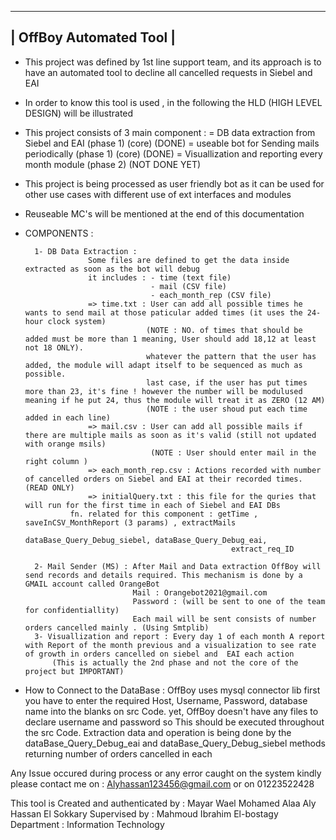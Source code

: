    -------------------------
   | OffBoy Automated Tool |
   -------------------------


- This project was defined by 1st line support team, and its approach is 
to have an automated tool to decline all cancelled requests in Siebel and EAI

- In order to know this tool is used , in the following the HLD (HIGH LEVEL DESIGN) will be illustrated

- This project consists of 3 main component :
			= DB data extraction from Siebel and EAI (phase 1) (core) (DONE)
			= useable bot for Sending mails periodically (phase 1) (core) (DONE)
			= Visuallization and reporting every month module (phase 2) (NOT DONE YET)

- This project is being processed as user friendly bot as it can be used for other use cases with different use of ext interfaces and modules
- Reuseable MC's will be mentioned at the end of this documentation

- COMPONENTS :
		
		1- DB Data Extraction :
					Some files are defined to get the data inside extracted as soon as the bot will debug
					it includes : - time (text file)
								  - mail (CSV file)
								  - each_month_rep (CSV file)
					=> time.txt : User can add all possible times he wants to send mail at those paticular added times (it uses the 24-hour clock system)
								 (NOTE : NO. of times that should be added must be more than 1 meaning, User should add 18,12 at least not 18 ONLY).
								 whatever the pattern that the user has added, the module will adapt itself to be sequenced as much as possible.
								 last case, if the user has put times more than 23, it's fine ! however the number will be modulused meaning if he put 24, thus the module will treat it as ZERO (12 AM)
								 (NOTE : the user shoud put each time added in each line)
					=> mail.csv : User can add all possible mails if there are multiple mails as soon as it's valid (still not updated with orange msils)
								  (NOTE : User should enter mail in the right column )
					=> each_month_rep.csv : Actions recorded with number of cancelled orders on Siebel and EAI at their recorded times. (READ ONLY)
					=> initialQuery.txt : this file for the quries that will run for the first time in each of Siebel and EAI DBs
				fn. related for this component : getTime , saveInCSV_MonthReport (3 params) , extractMails
													dataBase_Query_Debug_siebel, dataBase_Query_Debug_eai,
													extract_req_ID
		
		2- Mail Sender (MS) : After Mail and Data extraction OffBoy will send records and details required. This mechanism is done by a GMAIL account called OrangeBot
							  Mail : Orangebot2021@gmail.com
							  Password : (will be sent to one of the team for confidentiallity)
							  Each mail will be sent consists of number orders cancelled mainly . (Using Smtplib)
		3- Visuallization and report : Every day 1 of each month A report with Report of the month previous and a visualization to see rate of growth in orders cancelled on siebel and  EAI each action
			(This is actually the 2nd phase and not the core of the project but IMPORTANT)
- How to Connect to the DataBase :	OffBoy uses mysql connector lib
									first you have to enter the required Host, Username, Password, database name into the blanks on src Code.
									yet, OffBoy doesn't have any files to declare username and password so This should be executed throughout the src Code.
									Extraction data and operation is being done by the dataBase_Query_Debug_eai and dataBase_Query_Debug_siebel methods returning number of orders cancelled in each

Any Issue occured during process or any error caught on the system kindly please contact me on : Alyhassan123456@gmail.com or on 01223522428
 
This tool is Created and authenticated by : Mayar Wael
					    Mohamed Alaa
					    Aly Hassan El Sokkary
Supervised by  : Mahmoud Ibrahim El-bostagy
Department : Information Technology
